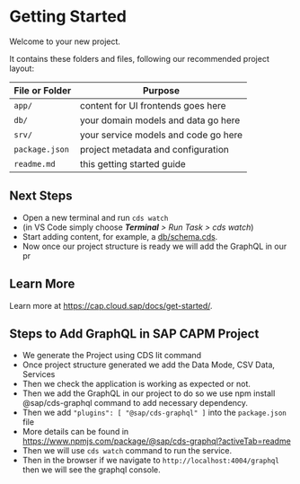 # Getting Started

Welcome to your new project.

It contains these folders and files, following our recommended project layout:

| File or Folder | Purpose                              |
| -------------- | ------------------------------------ |
| `app/`         | content for UI frontends goes here   |
| `db/`          | your domain models and data go here  |
| `srv/`         | your service models and code go here |
| `package.json` | project metadata and configuration   |
| `readme.md`    | this getting started guide           |

## Next Steps

- Open a new terminal and run `cds watch`
- (in VS Code simply choose _**Terminal** > Run Task > cds watch_)
- Start adding content, for example, a [db/schema.cds](db/schema.cds).
- Now once our project structure is ready we will add the GraphQL in our pr

## Learn More

Learn more at https://cap.cloud.sap/docs/get-started/.

## Steps to Add GraphQL in SAP CAPM Project

- We generate the Project using CDS Iit command
- Once project structure generated we add the Data Mode, CSV Data, Services
- Then we check the application is working as expected or not.
- Then we add the GraphQL in our project to do so we use npm install @sap/cds-graphql command to add necessary dependency.
- Then we add `"plugins": [ "@sap/cds-graphql" ]` into the `package.json` file
- More details can be found in https://www.npmjs.com/package/@sap/cds-graphql?activeTab=readme
- Then we will use `cds watch` command to run the service.
- Then in the browser if we navigate to `http://localhost:4004/graphql` then we will see the graphql console.

